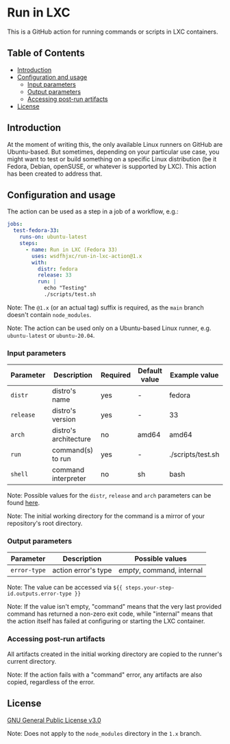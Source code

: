 # Run in LXC

This is a GitHub action for running commands or scripts in LXC containers.

## Table of Contents

- [Introduction](#introduction)
- [Configuration and usage](#configuration-and-usage)
  - [Input parameters](#input-parameters)
  - [Output parameters](#output-parameters)
  - [Accessing post-run artifacts](#accessing-post-run-artifacts)
- [License](#license)

## Introduction

At the moment of writing this, the only available Linux runners on GitHub are Ubuntu-based. But sometimes, depending on your particular use case, you might want to test or build something on a specific Linux distribution (be it Fedora, Debian, openSUSE, or whatever is supported by LXC). This action has been created to address that.

## Configuration and usage

The action can be used as a step in a job of a workflow, e.g.:

```yaml
jobs:
  test-fedora-33:
    runs-on: ubuntu-latest
    steps:
      - name: Run in LXC (Fedora 33)
        uses: wsdfhjxc/run-in-lxc-action@1.x
        with:
          distr: fedora
          release: 33
          run: |
            echo "Testing"
            ./scripts/test.sh
```

Note: The `@1.x` (or an actual tag) suffix is required, as the `main` branch doesn't contain `node_modules`.

Note: The action can be used only on a Ubuntu-based Linux runner, e.g. `ubuntu-latest` or `ubuntu-20.04`.

### Input parameters

| Parameter | Description           | Required | Default value | Example value     |
| --------- | --------------------- | -------- | ------------- | ----------------- |
| `distr`   | distro's name         | yes      | -             | fedora            |
| `release` | distro's version      | yes      | -             | 33                |
| `arch`    | distro's architecture | no       | amd64         | amd64             |
| `run`     | command(s) to run     | yes      | -             | ./scripts/test.sh |
| `shell`   | command interpreter   | no       | sh            | bash              |

Note: Possible values for the `distr`, `release` and `arch` parameters can be found [here](https://images.linuxcontainers.org).

Note: The initial working directory for the command is a mirror of your repository's root directory.

### Output parameters

| Parameter    | Description         | Possible values            |
| ------------ | ------------------- | -------------------------- |
| `error-type` | action error's type | _empty_, command, internal |

Note: The value can be accessed via `${{ steps.your-step-id.outputs.error-type }}`

Note: If the value isn't empty, "command" means that the very last provided command has returned a non-zero exit code, while "internal" means that the action itself has failed at configuring or starting the LXC container.

### Accessing post-run artifacts

All artifacts created in the initial working directory are copied to the runner's current directory.

Note: If the action fails with a "command" error, any artifacts are also copied, regardless of the error.

## License

[GNU General Public License v3.0](LICENSE)

Note: Does not apply to the `node_modules` directory in the `1.x` branch.
